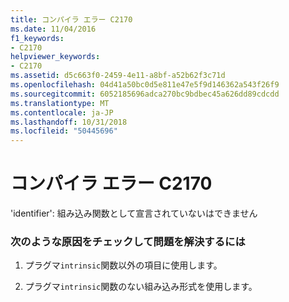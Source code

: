 ```yaml
---
title: コンパイラ エラー C2170
ms.date: 11/04/2016
f1_keywords:
- C2170
helpviewer_keywords:
- C2170
ms.assetid: d5c663f0-2459-4e11-a8bf-a52b62f3c71d
ms.openlocfilehash: 04d41a50bc0d5e811e47e5f9d146362a543f26f9
ms.sourcegitcommit: 6052185696adca270bc9bdbec45a626dd89cdcdd
ms.translationtype: MT
ms.contentlocale: ja-JP
ms.lasthandoff: 10/31/2018
ms.locfileid: "50445696"
---
```

# <a name="compiler-error-c2170"></a>コンパイラ エラー C2170

'identifier': 組み込み関数として宣言されていないはできません

### <a name="to-fix-by-checking-the-following-possible-causes"></a>次のような原因をチェックして問題を解決するには

1. プラグマ`intrinsic`関数以外の項目に使用します。

1. プラグマ`intrinsic`関数のない組み込み形式を使用します。